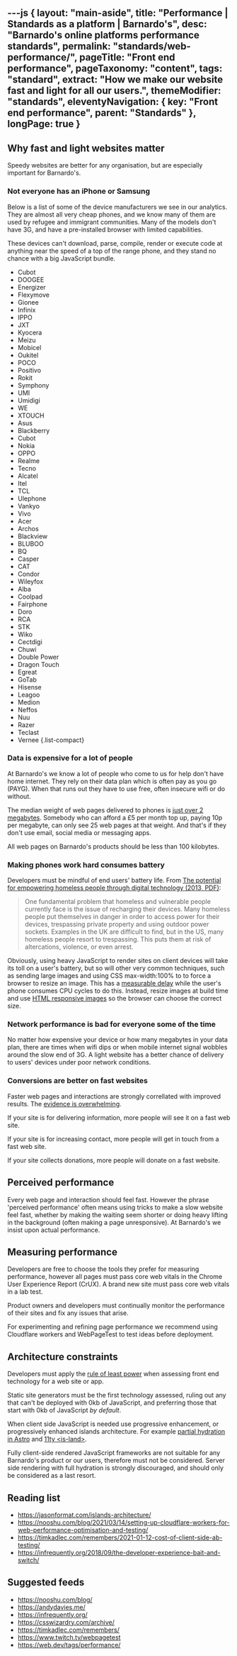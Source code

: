---js
{
	layout: "main-aside",
	title: "Performance | Standards as a platform | Barnardo's",
	desc: "Barnardo's online platforms performance standards",
	permalink: "standards/web-performance/",
	pageTitle: "Front end performance",
	pageTaxonomy: "content",
	tags: "standard",
	extract: "How we make our website fast and light for all our users.",
	themeModifier: "standards",
	eleventyNavigation: {
		key: "Front end performance",
		parent: "Standards"
	},
	longPage: true
}
---

## Why fast and light websites matter

Speedy websites are better for any organisation, but are especially important for Barnardo's.

### Not everyone has an iPhone or Samsung

Below is a list of some of the device manufacturers we see in our analytics. They are almost all very cheap phones, and we know many of them are used by refugee and immigrant communities. Many of the models don't have 3G, and have a pre-installed browser with limited capabilities.

These devices can't download, parse, compile, render or execute code at anything near the speed of a top of the range phone, and they stand no chance with a big JavaScript bundle.

- Cubot
- DOOGEE
- Energizer
- Flexymove
- Gionee
- Infinix
- IPPO
- JXT
- Kyocera
- Meizu
- Mobicel
- Oukitel
- POCO
- Positivo
- Rokit
- Symphony
- UMI
- Umidigi
- WE
- XTOUCH
- Asus
- Blackberry
- Cubot
- Nokia
- OPPO
- Realme
- Tecno
- Alcatel
- Itel
- TCL
- Ulephone
- Vankyo
- Vivo
- Acer
- Archos
- Blackview
- BLUBOO
- BQ
- Casper
- CAT
- Condor
- Wileyfox
- Alba
- Coolpad
- Fairphone
- Doro
- RCA
- STK
- Wiko
- Cectdigi
- Chuwi
- Double Power
- Dragon Touch
- Egreat
- GoTab
- Hisense
- Leagoo
- Medion
- Neffos
- Nuu
- Razer
- Teclast
- Vernee
{.list-compact}

### Data is expensive for a lot of people

At Barnardo's we know a lot of people who come to us for help don't have home internet. They rely on their data plan which is often pay as you go (PAYG). When that runs out they have to use free, often insecure wifi or do without.

The median weight of web pages delivered to phones is [just over 2 megabytes](https://httparchive.org/reports/page-weight?start=2017_08_15&end=latest&view=list#bytesTotal). Somebody who can afford a £5 per month top up, paying 10p per megabyte, can only see 25 web pages at that weight. And that's if they don't use email, social media or messaging apps.

All web pages on Barnardo's products should be less than 100 kilobytes.

### Making phones work hard consumes battery

Developers must be mindful of end users' battery life. From [The potential for empowering homeless people through digital technology (2013, PDF)](https://thamesreach.org.uk/wp-content/uploads/2017/11/Lemos-and-Crane-Empowerinh-Digital-Technology.pdf):

> One fundamental problem that homeless and vulnerable people currently face is the issue of recharging their devices. Many homeless people put themselves in danger in order to access power for their devices, trespassing private property and using outdoor power sockets. Examples in the UK are difficult to find, but in the US, many homeless people resort to trespassing. This puts them at risk of altercations, violence, or even arrest.

Obviously, using heavy JavaScript to render sites on client devices will take its toll on a user's battery, but so will other very common techniques, such as sending large images and using CSS max-width:100% to to force a browser to resize an image. This has a [measurable delay](https://timkadlec.com/2013/11/why-we-need-responsive-images-part-deux/) while the user's phone consumes CPU cycles to do this. Instead, resize images at build time and use [HTML responsive images](https://developer.mozilla.org/en-US/docs/Learn/HTML/Multimedia_and_embedding/Responsive_images) so the browser can choose the correct size.

### Network performance is bad for everyone some of the time

No matter how expensive your device or how many megabytes in your data plan, there are times when wifi dips or when mobile internet signal wobbles around the slow end of 3G. A light website has a better chance of delivery to users' devices under poor network conditions.

### Conversions are better on fast websites

Faster web pages and interactions are strongly correllated with improved results. The [evidence is overwhelming](https://wpostats.com/).

If your site is for delivering information, more people will see it on a fast web site.

If your site is for increasing contact, more people will get in touch from a fast web site.

If your site collects donations, more people will donate on a fast website.

## Perceived performance

Every web page and interaction should feel fast. However the phrase 'perceived performance' often means using tricks to make a slow website feel fast, whether by making the waiting seem shorter or doing heavy lifting in the background (often making a page unresponsive). At Barnardo's we insist upon actual performance.

## Measuring performance

Developers are free to choose the tools they prefer for measuring performance, however all pages must pass core web vitals in the Chrome User Experience Report (CrUX). A brand new site must pass core web vitals in a lab test.

Product owners and developers must continually monitor the performance of their sites and fix any issues that arise.

For experimenting and refining page performance we recommend using Cloudflare workers and WebPageTest to test ideas before deployment.

## Architecture constraints

Developers must apply the [rule of least power](https://en.wikipedia.org/wiki/Rule_of_least_power) when assessing front end technology for a web site or app.

Static site generators must be the first technology assessed, ruling out any that can't be deployed with 0kb of JavaScript, and preferring those that start with 0kb of JavaScript _by default_.

When client side JavaScript is needed use progressive enhancement, or progressively enhanced islands architecture. For example [partial hydration in Astro](https://docs.astro.build/en/core-concepts/partial-hydration/) and [11ty &lt;is-land&gt;](https://github.com/11ty/is-land).

Fully client-side rendered JavaScript frameworks are not suitable for any Barnardo's product or our users, therefore must not be considered. Server side rendering with full hydration is strongly discouraged, and should only be considered as a last resort.

## Reading list

- https://jasonformat.com/islands-architecture/
- https://nooshu.com/blog/2021/03/14/setting-up-cloudflare-workers-for-web-performance-optimisation-and-testing/
- https://timkadlec.com/remembers/2021-01-12-cost-of-client-side-ab-testing/
- https://infrequently.org/2018/09/the-developer-experience-bait-and-switch/

## Suggested feeds

- https://nooshu.com/blog/
- https://andydavies.me/
- https://infrequently.org/
- https://csswizardry.com/archive/
- https://timkadlec.com/remembers/
- https://www.twitch.tv/webpagetest
- https://web.dev/tags/performance/
